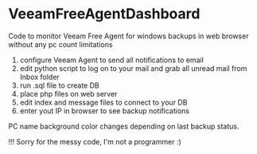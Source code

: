 # VeeamFreeAgentDashboard
Code to monitor Veeam Free Agent for windows backups in web browser without any pc count limitations

1. configure Veeam Agent to send all notifications to email
2. edit python script to log on to your mail and grab all unread mail from Inbox folder
3. run .sql file to create DB
4. place php files on web server
5. edit index and message files to connect to your DB
6. enter yout IP in browser to see backup notifications

PC name background color changes depending on last backup status.

!!! Sorry for the messy code, I'm not a programmer :)
